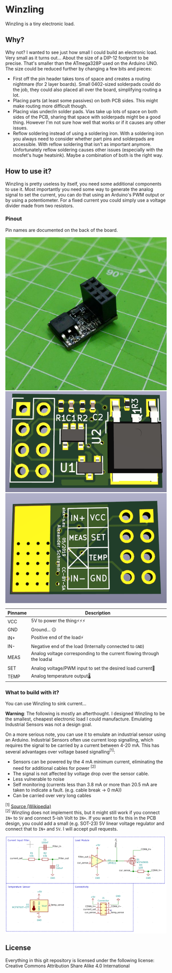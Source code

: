 # Winzling
Winzling is a tiny electronic load.

## Why?
Why not? I wanted to see just how small I could build an electronic load. Very small as it turns out... About the size of a DIP-12 footprint to be precise. That's smaller than the ATmega328P used on the Arduino UNO. The size could be reduced further by changing a few bits and pieces:

- First off the pin header takes tons of space and creates a routing nightmare (for 2 layer boards). Small 0402-sized solderpads could do the job, they could also placed all over the board, simplifying routing a lot.
- Placing parts (at least some passives) on both PCB sides. This might make routing more difficult though.
- Placing vias under/in solder pads. Vias take up lots of space on both sides of the PCB, sharing that space with solderpads might be a good thing. However I'm not sure how well that works or if it causes any other issues.
- Reflow soldering instead of using a soldering iron. With a soldering iron you always need to consider whether part pins and solderpads are accessible. With reflow soldering that isn't as important anymore. Unfortunately reflow soldering causes other issues (especially with the mosfet's huge heatsink). Maybe a combination of both is the right way.


## How to use it?
Winzling is pretty useless by itself, you need some additional components to use it. Most importantly you need some way to generate the analog signal to set the current, you can do that using an Arduino's PWM output or by using a potentiometer. For a fixed current you could simply use a voltage divider made from two resistors.

### Pinout

Pin names are documented on the back of the board.

![Finished PCB](./pcb.png)
![PCB backside](./front_cropped.png)
![PCB backside](./back_cropped.png)

Pinname | Description
--------|------------
VCC|5V to power the thing⚡⚡⚡
GND|Ground... 😑
IN+|Positive end of the load⚡
IN-|Negative end of the load (Internally connected to ```GND```)
MEAS|Analog voltage corresponding to the current flowing through the load📊
SET|Analog voltage/PWM input to set the desired load current📏
TEMP|Analog temperature output🌡️

### What to build with it?
You can use Winzling to sink current...

__Warning__: The following is mostly an afterthought. I designed Winzling to be the smallest, cheapest electronic load I could manufacture. Emulating Industrial Sensors was not a design goal.

On a more serious note, you can use it to emulate an industrial sensor using an Arduino. Industrial Sensors often use current loop signalling, which requires the signal to be carried by a current between 4-20 mA. This has several advantages over voltage based signalling<sup>\[1]</sup>:

- Sensors can be powered by the 4 mA minimum current, eliminating the need for additional cables for power <sup>\[2]</sup>
- The signal is not affected by voltage drop over the sensor cable.
- Less vulnerable to noise
- Self monitoring (currents less than 3.8 mA or more than 20.5 mA are taken to indicate a fault. (e.g. cable break -> 0 mA))
- Can be carried over very long cables

<sup>\[1]</sup> [Source (Wikipedia)](https://en.wikipedia.org/wiki/Current_loop)<br>
<sup>\[2]</sup> Winzling does not implement this, but it might still work if you connect ```IN+``` to ```5V``` and connect 5-ish Volt to ```IN+```. If you want to fix this in the PCB design, you could add a small (e.g. SOT-23) 5V linear voltage regulator and connect that to ```IN+``` and ```5V```. I will accept pull requests.


![PCB backside](./schematic.png)

## License
Everything in this git repository is licensed under the following license: <br>
Creative Commons Attribution Share Alike 4.0 International
